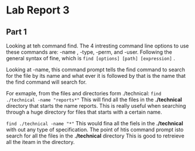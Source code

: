 # Lab Report 3 

## Part 1
Looking at teh command find. The 4 intresting command line options to use these commands are: 
-name , -type, -perm, and -user. Following the general syntax of fine, which is 
`
find [options] [path] [expression]
`
.


Looking at -name, this command prompt tells the find command to search for the file by its name
and what ever it is followed by that is the name that the find command will search for.

For exmaple, from the files and directories form ./technical:
`
find ./technical -name "reports*"
`
This will find all the files in the **./technical** directory that starts the name reports. This is
really useful when searching through a huge directory for files that starts with a certain name.

`
find ./technical -name "*"
`
This would fina all the fiels in the **./technical** with out any type of specification.
The point of htis command prompt isto search for all the files in the **./technical** directory 
This is good to retreieve all the iteam in the directory.




